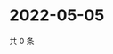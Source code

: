 # 2022-05-05

共 0 条

<!-- BEGIN WEIBO -->
<!-- 最后更新时间 Thu May 05 2022 14:07:34 GMT+0800 (China Standard Time) -->

<!-- END WEIBO -->

